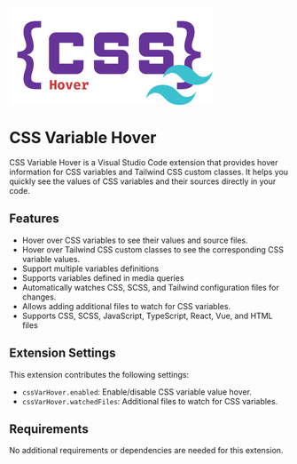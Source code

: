 ![logo](logo.png)

# CSS Variable Hover

CSS Variable Hover is a Visual Studio Code extension that provides hover information for CSS variables and Tailwind CSS custom classes. It helps you quickly see the values of CSS variables and their sources directly in your code.

## Features

- Hover over CSS variables to see their values and source files.
- Hover over Tailwind CSS custom classes to see the corresponding CSS variable values.
- Support multiple variables definitions
- Supports variables defined in media queries
- Automatically watches CSS, SCSS, and Tailwind configuration files for changes.
- Allows adding additional files to watch for CSS variables.
- Supports CSS, SCSS, JavaScript, TypeScript, React, Vue, and HTML files

## Extension Settings

This extension contributes the following settings:

- `cssVarHover.enabled`: Enable/disable CSS variable value hover.
- `cssVarHover.watchedFiles`: Additional files to watch for CSS variables.

## Requirements

No additional requirements or dependencies are needed for this extension.
